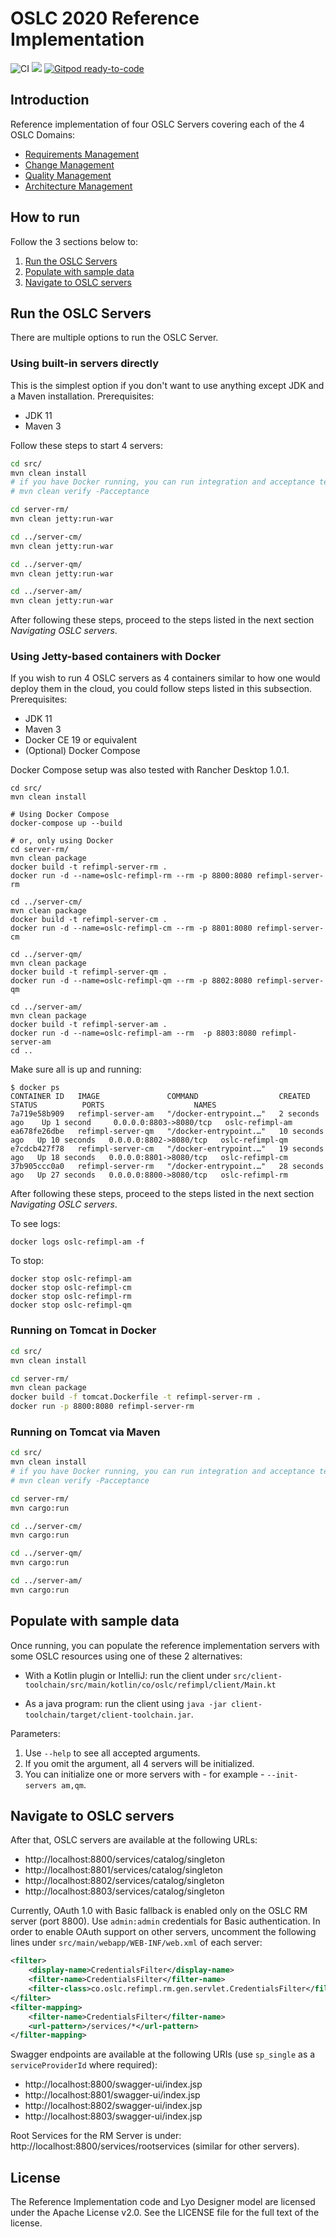 
# OSLC 2020 Reference Implementation

![CI](https://github.com/oslc-op/refimpl/workflows/CI/badge.svg)
[![](https://img.shields.io/badge/talk-discourse-lightgrey.svg)](https://forum.open-services.net/)
[![Gitpod ready-to-code](https://img.shields.io/badge/Gitpod-ready--to--code-blue?logo=gitpod)](https://gitpod.io/#https://github.com/oslc-op/refimpl)


## Introduction

Reference implementation of four OSLC Servers covering each of the 4 OSLC Domains:
* [Requirements Management](https://oslc-op.github.io/oslc-specs/specs/rm/requirements-management-spec.html)
* [Change Management](https://oslc-op.github.io/oslc-specs/specs/cm/change-mgt-spec.html)
* [Quality Management](https://oslc-op.github.io/oslc-specs/specs/qm/quality-management-spec.html)
* [Architecture Management](https://oslc-op.github.io/oslc-specs/specs/am/architecture-management-spec.html)

## How to run
Follow the 3 sections below to:

1. [Run the OSLC Servers](#run-the-oslc-servers)
1. [Populate with sample data](#populate-with-sample-data)
1. [Navigate to OSLC servers](#navigate-to-oslc-servers)

## Run the OSLC Servers
There are multiple options to run the OSLC Server.

### Using built-in servers directly

This is the simplest option if you don't want to use anything except JDK and a Maven installation. Prerequisites:

- JDK 11
- Maven 3

Follow these steps to start 4 servers:

```sh
cd src/
mvn clean install
# if you have Docker running, you can run integration and acceptance tests
# mvn clean verify -Pacceptance

cd server-rm/
mvn clean jetty:run-war

cd ../server-cm/
mvn clean jetty:run-war

cd ../server-qm/
mvn clean jetty:run-war

cd ../server-am/
mvn clean jetty:run-war
```

After following these steps, proceed to the steps listed in the next section _Navigating OSLC servers_.

### Using Jetty-based containers with Docker

If you wish to run 4 OSLC servers as 4 containers similar to how one would deploy them in the cloud, you could follow steps listed in this subsection. Prerequisites:

- JDK 11
- Maven 3
- Docker CE 19 or equivalent
- (Optional) Docker Compose

Docker Compose setup was also tested with Rancher Desktop 1.0.1.

```
cd src/
mvn clean install

# Using Docker Compose
docker-compose up --build

# or, only using Docker
cd server-rm/
mvn clean package
docker build -t refimpl-server-rm .
docker run -d --name=oslc-refimpl-rm --rm -p 8800:8080 refimpl-server-rm

cd ../server-cm/
mvn clean package
docker build -t refimpl-server-cm .
docker run -d --name=oslc-refimpl-cm --rm -p 8801:8080 refimpl-server-cm

cd ../server-qm/
mvn clean package
docker build -t refimpl-server-qm .
docker run -d --name=oslc-refimpl-qm --rm -p 8802:8080 refimpl-server-qm

cd ../server-am/
mvn clean package
docker build -t refimpl-server-am .
docker run -d --name=oslc-refimpl-am --rm  -p 8803:8080 refimpl-server-am
cd ..
```

Make sure all is up and running:

```
$ docker ps
CONTAINER ID   IMAGE               COMMAND                  CREATED          STATUS          PORTS                    NAMES
7a719e58b909   refimpl-server-am   "/docker-entrypoint.…"   2 seconds ago    Up 1 second     0.0.0.0:8803->8080/tcp   oslc-refimpl-am
ea678fe26dbe   refimpl-server-qm   "/docker-entrypoint.…"   10 seconds ago   Up 10 seconds   0.0.0.0:8802->8080/tcp   oslc-refimpl-qm
e7cdcb427f78   refimpl-server-cm   "/docker-entrypoint.…"   19 seconds ago   Up 18 seconds   0.0.0.0:8801->8080/tcp   oslc-refimpl-cm
37b905ccc0a0   refimpl-server-rm   "/docker-entrypoint.…"   28 seconds ago   Up 27 seconds   0.0.0.0:8800->8080/tcp   oslc-refimpl-rm
```

After following these steps, proceed to the steps listed in the next section _Navigating OSLC servers_.

To see logs:

    docker logs oslc-refimpl-am -f

To stop:

    docker stop oslc-refimpl-am
    docker stop oslc-refimpl-cm
    docker stop oslc-refimpl-rm
    docker stop oslc-refimpl-qm

### Running on Tomcat in Docker

```bash
cd src/
mvn clean install

cd server-rm/
mvn clean package
docker build -f tomcat.Dockerfile -t refimpl-server-rm .
docker run -p 8800:8080 refimpl-server-rm
```

### Running on Tomcat via Maven


```sh
cd src/
mvn clean install
# if you have Docker running, you can run integration and acceptance tests
# mvn clean verify -Pacceptance

cd server-rm/
mvn cargo:run

cd ../server-cm/
mvn cargo:run

cd ../server-qm/
mvn cargo:run

cd ../server-am/
mvn cargo:run

```
## Populate with sample data

Once running, you can populate the reference implementation servers with some OSLC resources using one of these 2 alternatives:

* With a Kotlin plugin or IntelliJ: run the client under `src/client-toolchain/src/main/kotlin/co/oslc/refimpl/client/Main.kt`

* As a java program: run the client using `java -jar client-toolchain/target/client-toolchain.jar`.

Parameters:
1. Use `--help` to see all accepted arguments.
1. If you omit the argument, all 4 servers will be initialized.
1. You can initialize one or more servers with - for example - `--init-servers am,qm`.

## Navigate to OSLC servers

After that, OSLC servers are available at the following URLs:

- http://localhost:8800/services/catalog/singleton
- http://localhost:8801/services/catalog/singleton
- http://localhost:8802/services/catalog/singleton
- http://localhost:8803/services/catalog/singleton

Currently, OAuth 1.0 with Basic fallback is enabled only on the OSLC RM server (port 8800). Use `admin:admin` credentials for Basic authentication. In order to enable OAuth support on other servers, uncomment the following lines under `src/main/webapp/WEB-INF/web.xml` of each server:

```xml
<filter>
    <display-name>CredentialsFilter</display-name>
    <filter-name>CredentialsFilter</filter-name>
    <filter-class>co.oslc.refimpl.rm.gen.servlet.CredentialsFilter</filter-class>
</filter>
<filter-mapping>
    <filter-name>CredentialsFilter</filter-name>
    <url-pattern>/services/*</url-pattern>
</filter-mapping>
```

Swagger endpoints are available at the following URIs (use `sp_single` as a `serviceProviderId` where required):

- http://localhost:8800/swagger-ui/index.jsp
- http://localhost:8801/swagger-ui/index.jsp
- http://localhost:8802/swagger-ui/index.jsp
- http://localhost:8803/swagger-ui/index.jsp


Root Services for the RM Server is under: http://localhost:8800/services/rootservices (similar for other servers).


## License

The Reference Implementation code and Lyo Designer model are licensed under the Apache License v2.0. See the LICENSE file for the full text of the license.

